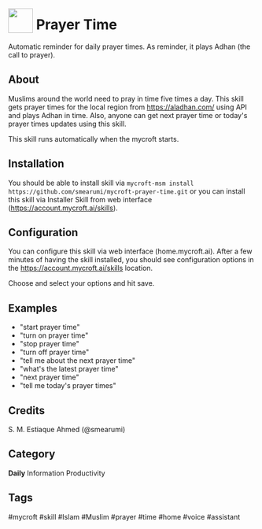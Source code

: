 # <img src='https://raw.githack.com/FortAwesome/Font-Awesome/master/svgs/solid/mosque.svg' card_color='#000000' width='50' height='50' style='vertical-align:bottom'/> Prayer Time
Automatic reminder for daily prayer times. As reminder, it plays Adhan (the call to prayer).

## About 
Muslims around the world need to pray in time five times a day. This skill gets
prayer times for the local region from https://aladhan.com/ using API and plays Adhan
in time. Also, anyone can get next prayer time or today's prayer times updates using this skill.

This skill runs automatically when the mycroft starts.

## Installation
You should be able to install skill via `mycroft-msm install https://github.com/smearumi/mycroft-prayer-time.git` or you can install this skill via Installer Skill from web interface (https://account.mycroft.ai/skills).

## Configuration
You can configure this skill via web interface (home.mycroft.ai). After a few minutes of having the skill installed, you should see configuration options in the https://account.mycroft.ai/skills location.

Choose and select your options and hit save.

## Examples 
* "start prayer time"
* "turn on prayer time"
* "stop prayer time"
* "turn off prayer time"
* "tell me about the next prayer time"
* "what's the latest prayer time"
* "next prayer time"
* "tell me today's prayer times"


## Credits 
S. M. Estiaque Ahmed (@smearumi)



## Category
**Daily**
Information
Productivity

## Tags
#mycroft
#skill
#Islam
#Muslim
#prayer
#time
#home
#voice
#assistant
